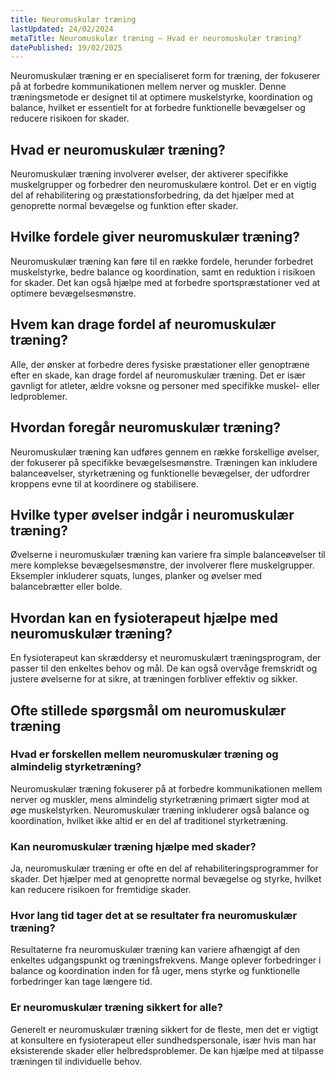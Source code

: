 ```yaml
---
title: Neuromuskulær træning
lastUpdated: 24/02/2024
metaTitle: Neuromuskulær træning – Hvad er neuromuskulær træning?
datePublished: 19/02/2025
---
```


Neuromuskulær træning er en specialiseret form for træning, der fokuserer på at forbedre kommunikationen mellem nerver og muskler. Denne træningsmetode er designet til at optimere muskelstyrke, koordination og balance, hvilket er essentielt for at forbedre funktionelle bevægelser og reducere risikoen for skader.

## Hvad er neuromuskulær træning?

Neuromuskulær træning involverer øvelser, der aktiverer specifikke muskelgrupper og forbedrer den neuromuskulære kontrol. Det er en vigtig del af rehabilitering og præstationsforbedring, da det hjælper med at genoprette normal bevægelse og funktion efter skader.

## Hvilke fordele giver neuromuskulær træning?

Neuromuskulær træning kan føre til en række fordele, herunder forbedret muskelstyrke, bedre balance og koordination, samt en reduktion i risikoen for skader. Det kan også hjælpe med at forbedre sportspræstationer ved at optimere bevægelsesmønstre.

## Hvem kan drage fordel af neuromuskulær træning?

Alle, der ønsker at forbedre deres fysiske præstationer eller genoptræne efter en skade, kan drage fordel af neuromuskulær træning. Det er især gavnligt for atleter, ældre voksne og personer med specifikke muskel- eller ledproblemer.

## Hvordan foregår neuromuskulær træning?

Neuromuskulær træning kan udføres gennem en række forskellige øvelser, der fokuserer på specifikke bevægelsesmønstre. Træningen kan inkludere balanceøvelser, styrketræning og funktionelle bevægelser, der udfordrer kroppens evne til at koordinere og stabilisere.

## Hvilke typer øvelser indgår i neuromuskulær træning?

Øvelserne i neuromuskulær træning kan variere fra simple balanceøvelser til mere komplekse bevægelsesmønstre, der involverer flere muskelgrupper. Eksempler inkluderer squats, lunges, planker og øvelser med balancebrætter eller bolde.

## Hvordan kan en fysioterapeut hjælpe med neuromuskulær træning?

En fysioterapeut kan skræddersy et neuromuskulært træningsprogram, der passer til den enkeltes behov og mål. De kan også overvåge fremskridt og justere øvelserne for at sikre, at træningen forbliver effektiv og sikker.

## Ofte stillede spørgsmål om neuromuskulær træning

### Hvad er forskellen mellem neuromuskulær træning og almindelig styrketræning?

Neuromuskulær træning fokuserer på at forbedre kommunikationen mellem nerver og muskler, mens almindelig styrketræning primært sigter mod at øge muskelstyrken. Neuromuskulær træning inkluderer også balance og koordination, hvilket ikke altid er en del af traditionel styrketræning.

### Kan neuromuskulær træning hjælpe med skader?

Ja, neuromuskulær træning er ofte en del af rehabiliteringsprogrammer for skader. Det hjælper med at genoprette normal bevægelse og styrke, hvilket kan reducere risikoen for fremtidige skader.

### Hvor lang tid tager det at se resultater fra neuromuskulær træning?

Resultaterne fra neuromuskulær træning kan variere afhængigt af den enkeltes udgangspunkt og træningsfrekvens. Mange oplever forbedringer i balance og koordination inden for få uger, mens styrke og funktionelle forbedringer kan tage længere tid.

### Er neuromuskulær træning sikkert for alle?

Generelt er neuromuskulær træning sikkert for de fleste, men det er vigtigt at konsultere en fysioterapeut eller sundhedspersonale, især hvis man har eksisterende skader eller helbredsproblemer. De kan hjælpe med at tilpasse træningen til individuelle behov.
